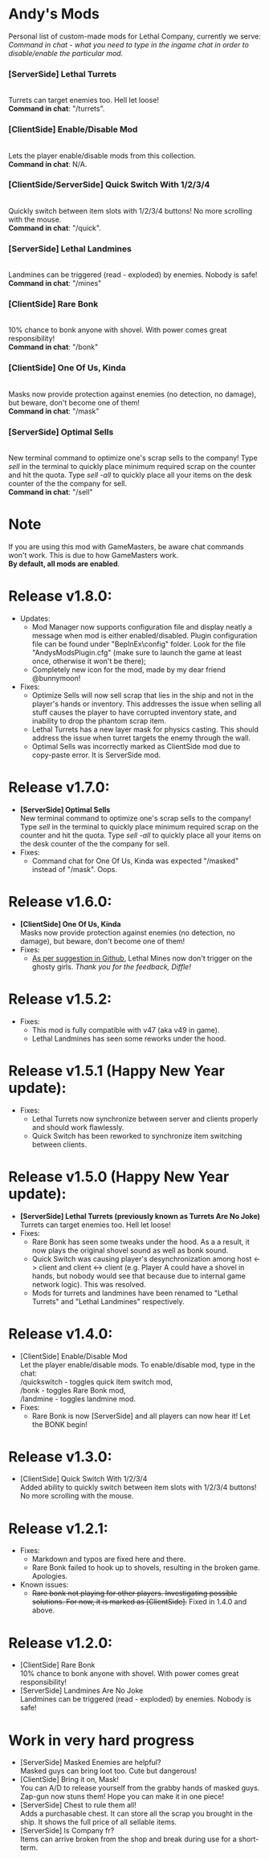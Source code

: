 # Andy's Mods
Personal list of custom-made mods for Lethal Company, currently we serve:
\
*Command in chat - what you need to type in the ingame chat in order to disable/enable the particular mod.*
### [ServerSide] Lethal Turrets
\
Turrets can target enemies too. Hell let loose!
\
**Command in chat**: "/turrets".
### [ClientSide] Enable/Disable Mod
\
Lets the player enable/disable mods from this collection.
\
**Command in chat**: N/A.
### [ClientSide/ServerSide] Quick Switch With 1/2/3/4
\
Quickly switch between item slots with 1/2/3/4 buttons! No more scrolling with the mouse.
\
**Command in chat**: "/quick".
### [ServerSide] Lethal Landmines
\
Landmines can be triggered (read - exploded) by enemies. Nobody is safe!
\
**Command in chat**: "/mines"
### [ClientSide] Rare Bonk
\
10% chance to bonk anyone with shovel. With power comes great responsibility!
\
**Command in chat**: "/bonk"
### [ClientSide] One Of Us, Kinda
\
Masks now provide protection against enemies (no detection, no damage), but beware, don't become one of them!
\
**Command in chat**: "/mask"
### [ServerSide] Optimal Sells
\
New terminal command to optimize one's scrap sells to the company! Type *sell* in the terminal to quickly place minimum required scrap on the counter and hit the quota. Type *sell -all* to quickly place all your items on the desk counter of the the company for sell.
\
**Command in chat**: "/sell"
# Note
If you are using this mod with GameMasters, be aware chat commands won't work. This is due to how GameMasters work.
\
__By default, all mods are enabled__.
# Release v1.8.0:
- Updates:
    - Mod Manager now supports configuration file and display neatly a message when mod is either enabled/disabled. Plugin configuration file can be found under "BepInEx\config" folder. Look for the file "AndysModsPlugin.cfg" (make sure to launch the game at least once, otherwise it won't be there);
    - Completely new icon for the mod, made by my dear friend @bunnymoon!
- Fixes:
    - Optimize Sells will now sell scrap that lies in the ship and not in the player's hands or inventory. This addresses the issue when selling all stuff causes the player to have corrupted inventory state, and inability to drop the phantom scrap item.
    - Lethal Turrets has a new layer mask for physics casting. This should address the issue when turret targets the enemy through the wall.
    - Optimal Sells was incorrectly marked as ClientSide mod due to copy-paste error. It is ServerSide mod.
# Release v1.7.0:
- **[ServerSide] Optimal Sells**
\
New terminal command to optimize one's scrap sells to the company! Type *sell* in the terminal to quickly place minimum required scrap on the counter and hit the quota. Type *sell -all* to quickly place all your items on the desk counter of the the company for sell.
- Fixes:
    - Command chat for One Of Us, Kinda was expected "/masked" instead of "/mask". Oops.
# Release v1.6.0:
- **[ClientSide] One Of Us, Kinda**
\
Masks now provide protection against enemies (no detection, no damage), but beware, don't become one of them!
- Fixes:
    - [As per suggestion in Github](https://github.com/DrFeederino/AndysModsPlugin/issues/1), Lethal Mines now don't trigger on the ghosty girls. _Thank you for the feedback, Diffle!_
# Release v1.5.2:
- Fixes:
    - This mod is fully compatible with v47 (aka v49 in game).
    - Lethal Landmines has seen some reworks under the hood.
# Release v1.5.1 (Happy New Year update):
- Fixes:
    - Lethal Turrets now synchronize between server and clients properly and should work flawlessly.
    - Quick Switch has been reworked to synchronize item switching between clients.
# Release v1.5.0 (Happy New Year update):
- **[ServerSide] Lethal Turrets (previously known as Turrets Are No Joke)**
\
Turrets can target enemies too. Hell let loose!
- Fixes:
    - Rare Bonk has seen some tweaks under the hood. As a a result, it now plays the original shovel sound as well as bonk sound.
    - Quick Switch was causing player's desynchronization among host <-> client and client <-> client (e.g. Player A could have a shovel in hands, but nobody would see that because due to internal game network logic). This was resolved. 
    - Mods for turrets and landmines have been renamed to "Lethal Turrets" and "Lethal Landmines" respectively. 
# Release v1.4.0:
- [ClientSide] Enable/Disable Mod
\
Let the player enable/disable mods. To enable/disable mod, type in the chat:\
/quickswitch - toggles quick item switch mod,\
/bonk - toggles Rare Bonk mod,\
/landmine - toggles landmine mod.
- Fixes:
    - Rare Bonk is now [ServerSide] and all players can now hear it! Let the BONK begin!
# Release v1.3.0:
- [ClientSide] Quick Switch With 1/2/3/4
\
Added ability to quickly switch between item slots with 1/2/3/4 buttons! No more scrolling with the mouse.
# Release v1.2.1:
- Fixes:
    - Markdown and typos are fixed here and there.
    - Rare Bonk failed to hook up to shovels, resulting in the broken game. Apologies.
- Known issues:
    - ~~Rare bonk not playing for other players. Investigating possible solutions. For now, it is marked as [ClientSide].~~ Fixed in 1.4.0 and above.
# Release v1.2.0:
- [ClientSide] Rare Bonk
\
10% chance to bonk anyone with shovel. With power comes great responsibility!
- [ServerSide] Landmines Are No Joke
\
Landmines can be triggered (read - exploded) by enemies. Nobody is safe!
# Work in very hard progress
- [ServerSide] Masked Enemies are helpful?
\
Masked guys can bring loot too. Cute but dangerous!
- [ClientSide] Bring it on, Mask!
\
You can A/D to release yourself from the grabby hands of masked guys. Zap-gun now stuns them! Hope you can make it in one piece!
- [ServerSide] Chest to rule them all!
\
Adds a purchasable chest. It can store all the scrap you brought in the ship. It shows the full price of all sellable items.
- [ServerSide] Is Company fr?
\
Items can arrive broken from the shop and break during use for a short-term.